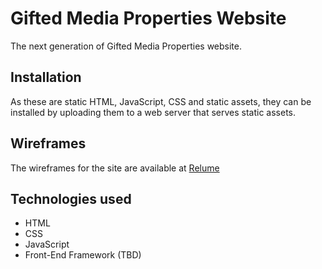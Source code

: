 # Gifted Media Properties Website

The next generation of Gifted Media Properties website.

## Installation

As these are static HTML, JavaScript, CSS and static assets, they can be installed by uploading them to a web server that serves static assets.

## Wireframes

The wireframes for the site are available at [Relume](https://www.relume.io/app/project/P729350_GmO7OXdZOD4stsEXWEyDXuiPBamRO2nQoLhAyXwV7ZA#mode=wireframe)

## Technologies used

* HTML
* CSS
* JavaScript
* Front-End Framework (TBD)